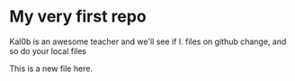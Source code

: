 # My very first repo


Kal0b is an awesome teacher and we'll see if I. files on github change, and so do your local files


This is a new file here.

